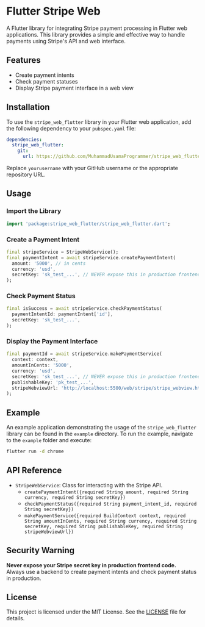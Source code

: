 # Flutter Stripe Web

A Flutter library for integrating Stripe payment processing in Flutter web applications. This library provides a simple and effective way to handle payments using Stripe's API and web interface.

## Features

- Create payment intents
- Check payment statuses
- Display Stripe payment interface in a web view

## Installation

To use the `stripe_web_flutter` library in your Flutter web application, add the following dependency to your `pubspec.yaml` file:

```yaml
dependencies:
  stripe_web_flutter:
    git:
      url: https://github.com/MuhammadUsamaProgrammer/stripe_web_flutter.git
```

Replace `yourusername` with your GitHub username or the appropriate repository URL.

## Usage

### Import the Library

```dart
import 'package:stripe_web_flutter/stripe_web_flutter.dart';
```

### Create a Payment Intent

```dart
final stripeService = StripeWebService();
final paymentIntent = await stripeService.createPaymentIntent(
  amount: '5000', // in cents
  currency: 'usd',
  secretKey: 'sk_test_...', // NEVER expose this in production frontend!
);
```

### Check Payment Status

```dart
final isSuccess = await stripeService.checkPaymentStatus(
  paymentIntentId: paymentIntent['id'],
  secretKey: 'sk_test_...',
);
```

### Display the Payment Interface

```dart
final paymentId = await stripeService.makePaymentService(
  context: context,
  amountInCents: '5000',
  currency: 'usd',
  secretKey: 'sk_test_...', // NEVER expose this in production frontend!
  publishableKey: 'pk_test_...',
  stripeWebviewUrl: 'http://localhost:5500/web/stripe/stripe_webview.html', // or your deployed HTML
);
```

## Example

An example application demonstrating the usage of the `stripe_web_flutter` library can be found in the `example` directory. To run the example, navigate to the `example` folder and execute:

```bash
flutter run -d chrome
```

## API Reference

- `StripeWebService`: Class for interacting with the Stripe API.
  - `createPaymentIntent({required String amount, required String currency, required String secretKey})`
  - `checkPaymentStatus({required String payment_intent_id, required String secretKey})`
  - `makePaymentService({required BuildContext context, required String amountInCents, required String currency, required String secretKey, required String publishableKey, required String stripeWebviewUrl})`

## Security Warning

**Never expose your Stripe secret key in production frontend code.**  
Always use a backend to create payment intents and check payment status in production.

## License

This project is licensed under the MIT License. See the [LICENSE](LICENSE) file for details.
